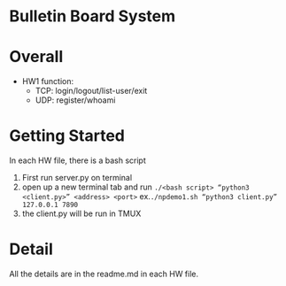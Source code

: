 # Bulletin Board System
# Overall
* HW1 function: 
	* TCP: login/logout/list-user/exit
	* UDP: register/whoami


# Getting Started
In each HW file, there is a bash script
1. First run server.py on terminal
2. open up a new terminal tab and run ```./<bash script> “python3 <client.py>” <address> <port>```
ex.```./npdemo1.sh “python3 client.py” 127.0.0.1 7890```
3. the client.py will be run in TMUX 

# Detail 
All the details are in the readme.md in each HW file.
